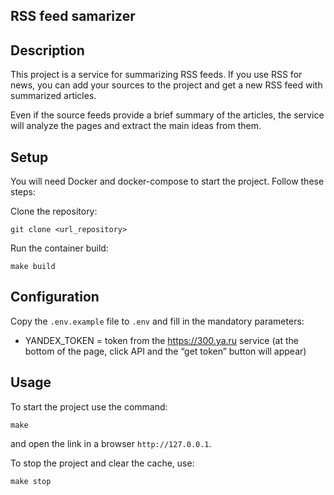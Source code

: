 ## RSS feed samarizer

## Description

This project is a service for summarizing RSS feeds. If you use RSS for news, you can add your sources to the project and get a new RSS feed with summarized articles.

Even if the source feeds provide a brief summary of the articles, the service will analyze the pages and extract the main ideas from them.

## Setup

You will need Docker and docker-compose to start the project. Follow these steps:

Clone the repository:

```
git clone <url_repository>
```

Run the container build:
 
```
make build
```

## Configuration

Copy the `.env.example` file to `.env` and fill in the mandatory parameters:

- YANDEX_TOKEN = token from the https://300.ya.ru service (at the bottom of the page, click API and the “get token” button will appear)

## Usage

To start the project use the command:

```
make 
```

and open the link in a browser `http://127.0.0.1`.

To stop the project and clear the cache, use:

```
make stop
```
